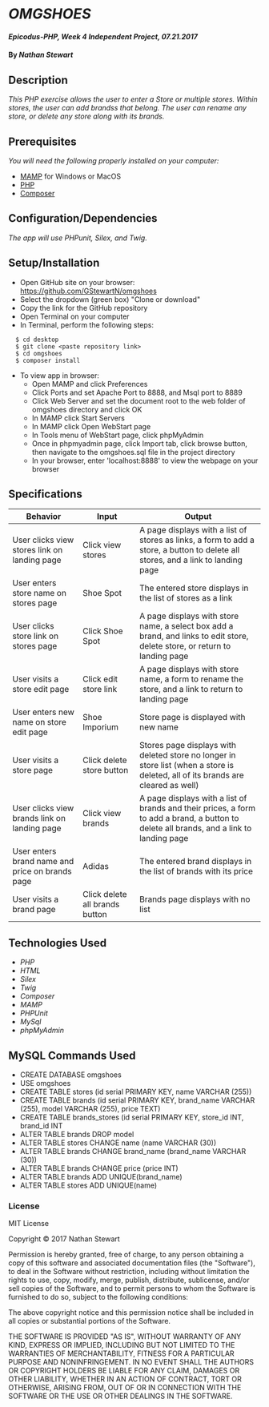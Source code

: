 # _OMGSHOES_

#### _Epicodus-PHP, Week 4 Independent Project, 07.21.2017_

#### By _**Nathan Stewart**_

## Description

_This PHP exercise allows the user to enter a Store or multiple stores. Within stores, the user can add brandss that belong. The user can rename any store, or delete any store along with its brands._

## Prerequisites

_You will need the following properly installed on your computer:_

* [MAMP](https://www.mamp.info/en/) for Windows or MacOS
* [PHP](https://secure.php.net/)
* [Composer](https://getcomposer.org/)

## Configuration/Dependencies

_The app will use PHPunit,  Silex, and Twig._

## Setup/Installation

* Open GitHub site on your browser: https://github.com/GStewartN/omgshoes
* Select the dropdown (green box) "Clone or download"
* Copy the link for the GitHub repository
* Open Terminal on your computer
* In Terminal, perform the following steps:
````
  $ cd desktop
  $ git clone <paste repository link>
  $ cd omgshoes
  $ composer install
  ````
* To view app in browser:
  * Open MAMP and click Preferences
  * Click Ports and set Apache Port to 8888, and Msql port to 8889
  * Click Web Server and set the document root to the web folder of omgshoes directory and click OK
  * In MAMP click Start Servers
  * In MAMP click Open WebStart page
  * In Tools menu of WebStart page, click phpMyAdmin
  * Once in phpmyadmin page, click Import tab, click browse button, then navigate to the omgshoes.sql file in the project directory
  * In your browser, enter 'localhost:8888' to view the webpage on your browser

## Specifications

| Behavior | Input | Output |
|----------|-------|--------|
| User clicks view stores link on landing page | Click view stores | A page displays with a list of stores as links, a form to add a store, a button to delete all stores, and a link to landing page |
| User enters store name on stores page | Shoe Spot | The entered store displays in the list of stores as a link |
| User clicks store link on stores page | Click Shoe Spot | A page displays with store name, a select box add a brand, and links to edit store, delete store, or return to landing page |
| User visits a store edit page | Click edit store link | A page displays with store name, a form to rename the store, and a link to return to landing page |
| User enters new name on store edit page | Shoe Imporium | Store page is displayed with new name |
| User visits a store page | Click delete store button | Stores page displays with deleted store no longer in store list (when a store is deleted, all of its brands are cleared as well) |
| User clicks view brands link on landing page | Click view brands | A page displays with a list of brands and their prices, a form to add a brand, a button to delete all brands, and a link to landing page |
| User enters brand name and price on brands page | Adidas | The entered brand displays in the list of brands with its price |
| User visits a brand page | Click delete all brands button | Brands page displays with no list |


## Technologies Used

* _PHP_
* _HTML_
* _Silex_
* _Twig_
* _Composer_
* _MAMP_
* _PHPUnit_
* _MySql_
* _phpMyAdmin_

## MySQL Commands Used

* CREATE DATABASE omgshoes
* USE omgshoes
* CREATE TABLE stores (id serial PRIMARY KEY, name VARCHAR (255))
* CREATE TABLE brands (id serial PRIMARY KEY, brand_name VARCHAR (255), model VARCHAR (255), price TEXT)
* CREATE TABLE brands_stores (id serial PRIMARY KEY, store_id INT, brand_id INT
* ALTER TABLE brands DROP model
* ALTER TABLE stores CHANGE name (name VARCHAR (30))
* ALTER TABLE brands CHANGE brand_name (brand_name VARCHAR (30))
* ALTER TABLE brands CHANGE price (price INT)
* ALTER TABLE brands ADD UNIQUE(brand_name)
* ALTER TABLE stores ADD UNIQUE(name)

### License

MIT License

Copyright &copy; 2017 Nathan Stewart

Permission is hereby granted, free of charge, to any person obtaining a copy
of this software and associated documentation files (the "Software"), to deal
in the Software without restriction, including without limitation the rights
to use, copy, modify, merge, publish, distribute, sublicense, and/or sell
copies of the Software, and to permit persons to whom the Software is
furnished to do so, subject to the following conditions:

The above copyright notice and this permission notice shall be included in all
copies or substantial portions of the Software.

THE SOFTWARE IS PROVIDED "AS IS", WITHOUT WARRANTY OF ANY KIND, EXPRESS OR
IMPLIED, INCLUDING BUT NOT LIMITED TO THE WARRANTIES OF MERCHANTABILITY,
FITNESS FOR A PARTICULAR PURPOSE AND NONINFRINGEMENT. IN NO EVENT SHALL THE
AUTHORS OR COPYRIGHT HOLDERS BE LIABLE FOR ANY CLAIM, DAMAGES OR OTHER
LIABILITY, WHETHER IN AN ACTION OF CONTRACT, TORT OR OTHERWISE, ARISING FROM,
OUT OF OR IN CONNECTION WITH THE SOFTWARE OR THE USE OR OTHER DEALINGS IN THE
SOFTWARE.
